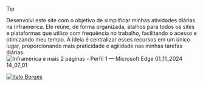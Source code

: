 > [!TIP]
> Desenvolvi este site com o objetivo de simplificar minhas atividades diárias na Inframerica. Ele reúne, de forma organizada, atalhos para todos os sites e plataformas que utilizo com frequência no trabalho, facilitando o acesso e otimizando meu tempo. A ideia é centralizar esses recursos em um único lugar, proporcionando mais praticidade e agilidade nas minhas tarefas diárias.
![Inframerica e mais 2 páginas - Perfil 1 — Microsoft​ Edge 01_11_2024 14_07_01](https://github.com/user-attachments/assets/6e098ee6-7ca1-4ae1-a3ae-2c22c162215a)


[![Italo Borges](https://img.shields.io/static/v1?label=DevBy&message=Italo%20Borges&color=%231D4ED8&style=for-the-badge)](https://www.linkedin.com/in/italoolvborges)
